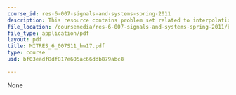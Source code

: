 ```yaml
---
course_id: res-6-007-signals-and-systems-spring-2011
description: This resource contains problem set related to interpolation.
file_location: /coursemedia/res-6-007-signals-and-systems-spring-2011/bf03eadf8df817e605ac66ddb879abc8_MITRES_6_007S11_hw17.pdf
file_type: application/pdf
layout: pdf
title: MITRES_6_007S11_hw17.pdf
type: course
uid: bf03eadf8df817e605ac66ddb879abc8

---
```

None